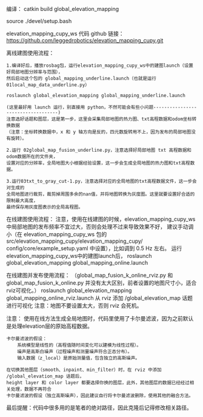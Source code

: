 编译：
catkin build global_elevation_mapping 

source ./devel/setup.bash

elevation_mapping_cupy_ws 代码 github 链接：https://github.com/leggedrobotics/elevation_mapping_cupy.git

离线建图使用流程：

    1.编译好后，播放rosbag包，运行elevation_mapping_cupy_ws中的建图launch（设置好局部地图分辨率与范围），
    然后启动这个包的 global_mapping_underline.launch（也就是运行 01local_map_data_underline.py） 

    roslaunch global_elevation_mapping global_mapping_underline.launch 

    (这里最好用 launch 运行，别直接用 python，不然可能会有些小问题-----------------------------------)
    注意选好话题和图层，这是第一步，这里会采集局部地图的热力图、txt高程数据和odom坐标转换数据
    （注意：坐标转换数据中，x 和 y 轴方向是反的，四元数旋转用不上，因为发布的局部地图没有旋转）。

    2.运行 02global_map_fusion_underline.py，注意选择好局部地图 txt 高程数据和odom数据所在的文件夹，
    设置对应的分辨率，全局地图大小根据经验设置，这一步会生成全局地图的热力图和txt高程数据。

    3.运行03txt_to_gray_cut-1.py，注意选择对应的全局地图的txt高程数据文件，这一步会对生成的
    全局地图进行裁剪，裁剪掉周围多余的nan值，并将地图转换为灰度图。这里就要设置好合适的 限制最大高度，
    最终保存用灰度图表示的全局高程图。


在线建图使用流程：
    注意，使用在线建图的时候，elevation_mapping_cupy_ws中局部地图的发布频率不宜过大，否则会处理不过来导致效果不好，
    建议手动调小（在 elevation_mapping_cupy_ws 包的 src/elevation_mapping_cupy/elevation_mapping_cupy/
    config/core/example_setup.yaml 中设置），比如调到 0.5 Hz 左右。
    运行elevation_mapping_cupy_ws中的建图launch后，
    roslaunch global_elevation_mapping global_mapping_online.launch 

在线建图并发布使用流程：
    （global_map_fusion_k_online_rviz.py 和 global_map_fusion_k_online.py 并没有太大区别，前者设置的地图尺寸小，适合rviz可视化。）
    roslaunch global_elevation_mapping global_mapping_online_rviz.launch 
    从 rviz 添加 /global_elevation_map 话题进行可视化
    注意：地图不要设置太大，否则 rviz 会死机。

注意：
    使用在线方法生成全局地图时，代码里使用了卡尔曼滤波，因为之前默认是处理elevation层的原始高程数据。

    卡尔曼滤波的假设：
        系统模型是线性的（高程值随时间变化可以建模为线性过程）。
        噪声是高斯白噪声（过程噪声和测量噪声符合正态分布）。
        输入数据（z_local）是原始测量值，包含独立的高斯噪声。
        
    在切换其他图层（smooth、inpaint、min_filter）时，在 rviz 中添加 /global_elevation_map 话题后，
    height layer 和 color layer 都要选择你换的图层，此外，其他图层的数据已经经过相关处理，数据不再符合
    卡尔曼滤波的假设（独立高斯噪声），因此建议自行将卡尔曼滤波删除，使用其他的融合方法。

最后提醒：代码中很多用的是笔者的绝对路径，因此克隆后记得修改相关路径。
